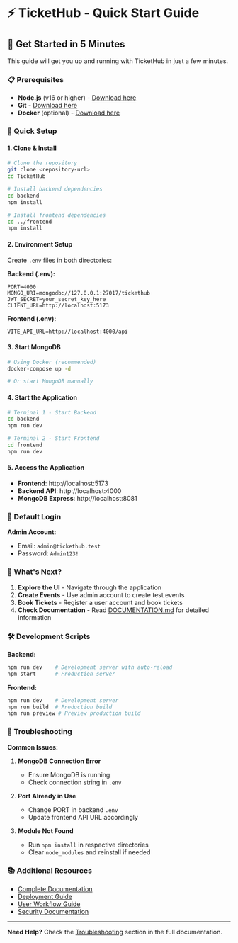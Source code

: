 # ⚡ TicketHub - Quick Start Guide

## 🚀 Get Started in 5 Minutes

This guide will get you up and running with TicketHub in just a few minutes.

### 📋 Prerequisites

- **Node.js** (v16 or higher) - [Download here](https://nodejs.org/)
- **Git** - [Download here](https://git-scm.com/)
- **Docker** (optional) - [Download here](https://www.docker.com/)

### 🎯 Quick Setup

#### 1. Clone & Install
```bash
# Clone the repository
git clone <repository-url>
cd TicketHub

# Install backend dependencies
cd backend
npm install

# Install frontend dependencies
cd ../frontend
npm install
```

#### 2. Environment Setup
Create `.env` files in both directories:

**Backend (.env):**
```env
PORT=4000
MONGO_URI=mongodb://127.0.0.1:27017/tickethub
JWT_SECRET=your_secret_key_here
CLIENT_URL=http://localhost:5173
```

**Frontend (.env):**
```env
VITE_API_URL=http://localhost:4000/api
```

#### 3. Start MongoDB
```bash
# Using Docker (recommended)
docker-compose up -d

# Or start MongoDB manually
```

#### 4. Start the Application
```bash
# Terminal 1 - Start Backend
cd backend
npm run dev

# Terminal 2 - Start Frontend
cd frontend
npm run dev
```

#### 5. Access the Application
- **Frontend**: http://localhost:5173
- **Backend API**: http://localhost:4000
- **MongoDB Express**: http://localhost:8081

### 🔑 Default Login

**Admin Account:**
- Email: `admin@tickethub.test`
- Password: `Admin123!`

### 🎯 What's Next?

1. **Explore the UI** - Navigate through the application
2. **Create Events** - Use admin account to create test events
3. **Book Tickets** - Register a user account and book tickets
4. **Check Documentation** - Read [DOCUMENTATION.md](./DOCUMENTATION.md) for detailed information

### 🛠️ Development Scripts

**Backend:**
```bash
npm run dev    # Development server with auto-reload
npm start      # Production server
```

**Frontend:**
```bash
npm run dev    # Development server
npm run build  # Production build
npm run preview # Preview production build
```

### 🔧 Troubleshooting

**Common Issues:**

1. **MongoDB Connection Error**
   - Ensure MongoDB is running
   - Check connection string in `.env`

2. **Port Already in Use**
   - Change PORT in backend `.env`
   - Update frontend API URL accordingly

3. **Module Not Found**
   - Run `npm install` in respective directories
   - Clear `node_modules` and reinstall if needed

### 📚 Additional Resources

- [Complete Documentation](./DOCUMENTATION.md)
- [Deployment Guide](./DEPLOYMENT-GUIDE.md)
- [User Workflow Guide](./USER-WORKFLOW-GUIDE.md)
- [Security Documentation](./SECURITY.md)

---

**Need Help?** Check the [Troubleshooting](./DOCUMENTATION.md#troubleshooting) section in the full documentation.

